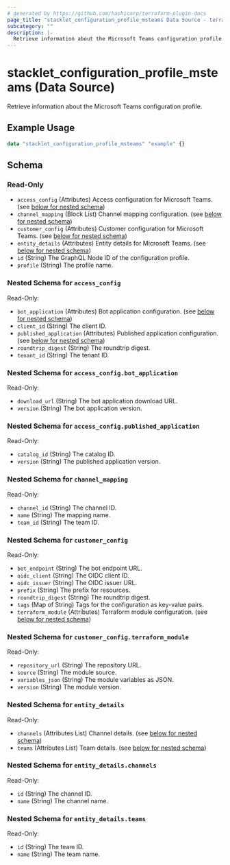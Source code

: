 ```yaml
---
# generated by https://github.com/hashicorp/terraform-plugin-docs
page_title: "stacklet_configuration_profile_msteams Data Source - terraform-provider-stacklet"
subcategory: ""
description: |-
  Retrieve information about the Microsoft Teams configuration profile.
---
```


# stacklet_configuration_profile_msteams (Data Source)

Retrieve information about the Microsoft Teams configuration profile.

## Example Usage

```terraform
data "stacklet_configuration_profile_msteams" "example" {}
```

<!-- schema generated by tfplugindocs -->
## Schema

### Read-Only

- `access_config` (Attributes) Access configuration for Microsoft Teams. (see [below for nested schema](#nestedatt--access_config))
- `channel_mapping` (Block List) Channel mapping configuration. (see [below for nested schema](#nestedblock--channel_mapping))
- `customer_config` (Attributes) Customer configuration for Microsoft Teams. (see [below for nested schema](#nestedatt--customer_config))
- `entity_details` (Attributes) Entity details for Microsoft Teams. (see [below for nested schema](#nestedatt--entity_details))
- `id` (String) The GraphQL Node ID of the configuration profile.
- `profile` (String) The profile name.

<a id="nestedatt--access_config"></a>
### Nested Schema for `access_config`

Read-Only:

- `bot_application` (Attributes) Bot application configuration. (see [below for nested schema](#nestedatt--access_config--bot_application))
- `client_id` (String) The client ID.
- `published_application` (Attributes) Published application configuration. (see [below for nested schema](#nestedatt--access_config--published_application))
- `roundtrip_digest` (String) The roundtrip digest.
- `tenant_id` (String) The tenant ID.

<a id="nestedatt--access_config--bot_application"></a>
### Nested Schema for `access_config.bot_application`

Read-Only:

- `download_url` (String) The bot application download URL.
- `version` (String) The bot application version.


<a id="nestedatt--access_config--published_application"></a>
### Nested Schema for `access_config.published_application`

Read-Only:

- `catalog_id` (String) The catalog ID.
- `version` (String) The published application version.



<a id="nestedblock--channel_mapping"></a>
### Nested Schema for `channel_mapping`

Read-Only:

- `channel_id` (String) The channel ID.
- `name` (String) The mapping name.
- `team_id` (String) The team ID.


<a id="nestedatt--customer_config"></a>
### Nested Schema for `customer_config`

Read-Only:

- `bot_endpoint` (String) The bot endpoint URL.
- `oidc_client` (String) The OIDC client ID.
- `oidc_issuer` (String) The OIDC issuer URL.
- `prefix` (String) The prefix for resources.
- `roundtrip_digest` (String) The roundtrip digest.
- `tags` (Map of String) Tags for the configuration as key-value pairs.
- `terraform_module` (Attributes) Terraform module configuration. (see [below for nested schema](#nestedatt--customer_config--terraform_module))

<a id="nestedatt--customer_config--terraform_module"></a>
### Nested Schema for `customer_config.terraform_module`

Read-Only:

- `repository_url` (String) The repository URL.
- `source` (String) The module source.
- `variables_json` (String) The module variables as JSON.
- `version` (String) The module version.



<a id="nestedatt--entity_details"></a>
### Nested Schema for `entity_details`

Read-Only:

- `channels` (Attributes List) Channel details. (see [below for nested schema](#nestedatt--entity_details--channels))
- `teams` (Attributes List) Team details. (see [below for nested schema](#nestedatt--entity_details--teams))

<a id="nestedatt--entity_details--channels"></a>
### Nested Schema for `entity_details.channels`

Read-Only:

- `id` (String) The channel ID.
- `name` (String) The channel name.


<a id="nestedatt--entity_details--teams"></a>
### Nested Schema for `entity_details.teams`

Read-Only:

- `id` (String) The team ID.
- `name` (String) The team name.
